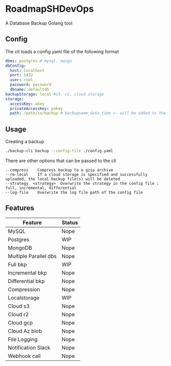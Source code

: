 # RoadmapSHDevOps

A Database Backup Golang tool

## Config

The cli loads a config yaml file of the following format

```yaml
dbms: postgres # mysql, mongo
dbConfig:
  host: localhost
  port: 5432
  user: root
  password: password
  dbname: defaultdb
backupStorage: local #s3, r2, cloud storage
storage:
  accessKey: akey
  privateAccessKey: pakey
  path: /path/to/backup # backupname_date_time <- will be added to the end
```

## Usage

Creating a backup

```bash
./backup-cli backup --config-file ./config.yaml
```
There are other options that can be passed to the cli

```
--compress    Compress backup to a gzip archive
--rm-local    If a cloud storage is specified and successfully uploaded, the local backup file(s) will be deleted
--strategy  <strategy>  Overwrite the strategy in the config file : full, incremental, differential
--log-file    Overwrite the log file path of the config file
```

## Features

| Feature | Status |
| ------- | ------ |
| MySQL | Nope |
| Postgres | WIP |
| MongoDB | Nope |
| Multiple Parallel dbs | Nope |
| Full bkp | WIP |
| Incremental bkp | Nope |
| Differential bkp | Nope |
| Compression | Nope |
| Localstorage | WIP |
| Cloud s3 | Nope |
| Cloud r2 | Nope |
| Cloud gcp | Nope |
| Cloud Az blob | Nope |
| File Logging | Nope |
| Notification Slack | Nope |
| Webhook call | Nope |
